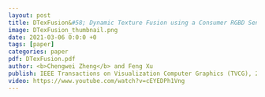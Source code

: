 ```yaml
---
layout: post
title: DTexFusion&#58; Dynamic Texture Fusion using a Consumer RGBD Sensor
image: DTexFusion_thumbnail.png
date: 2021-03-06 0:0:0 +0
tags: [paper]
categories: paper
pdf: DTexFusion.pdf
author: <b>Chengwei Zheng</b> and Feng Xu
publish: IEEE Transactions on Visualization Computer Graphics (TVCG), 2021
video: https://www.youtube.com/watch?v=cEYEDPh1Vng
---
```

